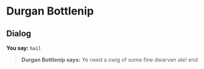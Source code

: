 # Durgan Bottlenip
## Dialog

**You say:** `hail`



>**Durgan Bottlenip says:** Ye need a swig of some fine dwarven ale!
end
